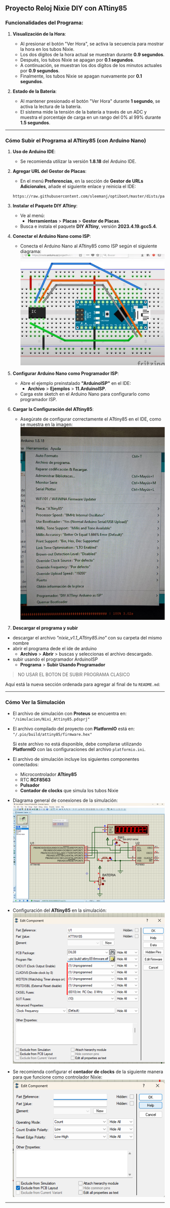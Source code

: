 
## Proyecto Reloj Nixie DIY con ATtiny85

### Funcionalidades del Programa:

1. **Visualización de la Hora**:
   - Al presionar el botón "Ver Hora", se activa la secuencia para mostrar la hora en los tubos Nixie.
   - Los dos dígitos de la hora actual se muestran durante **0.9 segundos**.
   - Después, los tubos Nixie se apagan por **0.1 segundos**.
   - A continuación, se muestran los dos dígitos de los minutos actuales por **0.9 segundos**.
   - Finalmente, los tubos Nixie se apagan nuevamente por **0.1 segundos**.

2. **Estado de la Batería**:
   - Al mantener presionado el botón "Ver Hora" durante **1 segundo**, se activa la lectura de la batería.
   - El sistema mide la tensión de la batería a través de un ADC y muestra el porcentaje de carga en un rango del 0% al 99% durante **1.5 segundos**.

---

### Cómo Subir el Programa al ATtiny85 (con Arduino Nano)

1. **Uso de Arduino IDE**:
   - Se recomienda utilizar la versión **1.8.18** del Arduino IDE.

2. **Agregar URL del Gestor de Placas**:
   - En el menú **Preferencias**, en la sección de **Gestor de URLs Adicionales**, añade el siguiente enlace y reinicia el IDE:
   ``` 
   https://raw.githubusercontent.com/sleemanj/optiboot/master/dists/package_gogo_diy_attiny_index.json 
   ```

3. **Instalar el Paquete DIY ATtiny**:
   - Ve al menú:
     - **Herramientas** > **Placas** > **Gestor de Placas**.
   - Busca e instala el paquete **DIY ATtiny**, versión **2023.4.19.gcc5.4**.

4. **Conectar el Arduino Nano como ISP**:
   - Conecta el Arduino Nano al ATtiny85 como ISP según el siguiente diagrama:
   ![Programando ATtiny85 con Arduino Nano como ISP](img/Attiny_programming_arduino_as_ISP.jpg)

5. **Configurar Arduino Nano como Programador ISP**:
   - Abre el ejemplo preinstalado **"ArduinoISP"** en el IDE:
     - **Archivo** > **Ejemplos** > **11.ArduinoISP**.
   - Carga este sketch en el Arduino Nano para configurarlo como programador ISP.

6. **Cargar la Configuración del ATtiny85**:
   - Asegúrate de configurar correctamente el ATtiny85 en el IDE, como se muestra en la imagen:
   ![Configuración del ATtiny85](img/Attiny_config.jpg)

7. **Descargar el programa y subir**
-  descargar el archivo *"nixie_v1.1_ATtiny85.ino"* con su carpeta del mismo nombre
- abrir el programa dede el ide de arduino
   -  **Archivo** > **Abrir** > buscas y seleccionas el archivo descargado.
- subir usando el programador ArduinoISP
   -  **Programa** > **Subir Usando Programador**
> NO USAR EL BOTON DE SUBIR PROGRAMA CLASICO

Aquí está la nueva sección ordenada para agregar al final de tu `README.md`:

---

### Cómo Ver la Simulación

- El archivo de simulación con **Proteus** se encuentra en:  
  `"/simulacion/Nixi_Attiny85.pdsprj"`
  
- El archivo compilado del proyecto con **PlatformIO** está en:  
  `"/.pio/build/attiny85/firmware.hex"`

  Si este archivo no está disponible, debe compilarse utilizando **PlatformIO** con las configuraciones del archivo `platformio.ini`.

- El archivo de simulación incluye los siguientes componentes conectados:
  - Microcontrolador **ATtiny85**
  - RTC **RCF8563**
  - **Pulsador**
  - **Contador de clocks** que simula los tubos Nixie

- Diagrama general de conexiones de la simulación:
  ![Simulación NIXI con ATtiny85](img/simulacion_nixi_ATtiny85.png)

- Configuración del **ATtiny85** en la simulación:
  ![Configuración de simulación ATtiny85](img/ATtiny85_simulacion_config.png)

- Se recomienda configurar el **contador de clocks** de la siguiente manera para que funcione como controlador Nixie:
  ![Configuración de simulación del display NIXI](img/simulacion_configuracion_contador_CLK.png)

---

